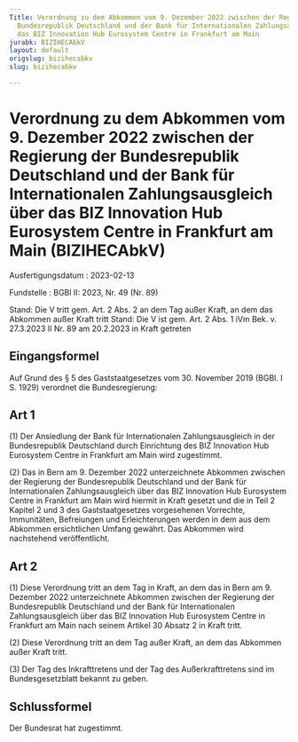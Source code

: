 ```yaml
---
Title: Verordnung zu dem Abkommen vom 9. Dezember 2022 zwischen der Regierung der
  Bundesrepublik Deutschland und der Bank für Internationalen Zahlungsausgleich über
  das BIZ Innovation Hub Eurosystem Centre in Frankfurt am Main
jurabk: BIZIHECAbkV
layout: default
origslug: bizihecabkv
slug: bizihecabkv

---
```


# Verordnung zu dem Abkommen vom 9. Dezember 2022 zwischen der Regierung der Bundesrepublik Deutschland und der Bank für Internationalen Zahlungsausgleich über das BIZ Innovation Hub Eurosystem Centre in Frankfurt am Main (BIZIHECAbkV)

Ausfertigungsdatum
:   2023-02-13

Fundstelle
:   BGBl II: 2023, Nr. 49 (Nr. 89)

Stand: Die V tritt gem. Art. 2 Abs. 2 an dem Tag außer Kraft, an dem das Abkommen außer Kraft tritt
Stand: Die V ist gem. Art. 2 Abs. 1 iVm Bek. v. 27.3.2023 II Nr. 89 am 20.2.2023 in Kraft getreten

## Eingangsformel

Auf Grund des § 5 des Gaststaatgesetzes vom 30. November 2019 (BGBl. I S. 1929) verordnet die Bundesregierung:


## Art 1

(1) Der Ansiedlung der Bank für Internationalen Zahlungsausgleich in der Bundesrepublik Deutschland durch Einrichtung des BIZ Innovation Hub Eurosystem Centre in Frankfurt am Main wird zugestimmt.

(2) Das in Bern am 9. Dezember 2022 unterzeichnete Abkommen zwischen der Regierung der Bundesrepublik Deutschland und der Bank für Internationalen Zahlungsausgleich über das BIZ Innovation Hub Eurosystem Centre in Frankfurt am Main wird hiermit in Kraft gesetzt und die in Teil 2 Kapitel 2 und 3 des Gaststaatgesetzes vorgesehenen Vorrechte, Immunitäten, Befreiungen und Erleichterungen werden in dem aus dem Abkommen ersichtlichen Umfang gewährt. Das Abkommen wird nachstehend veröffentlicht.


## Art 2

(1) Diese Verordnung tritt an dem Tag in Kraft, an dem das in Bern am 9. Dezember 2022 unterzeichnete Abkommen zwischen der Regierung der Bundesrepublik Deutschland und der Bank für Internationalen Zahlungsausgleich über das BIZ Innovation Hub Eurosystem Centre in Frankfurt am Main nach seinem Artikel 30 Absatz 2 in Kraft tritt.

(2) Diese Verordnung tritt an dem Tag außer Kraft, an dem das Abkommen außer Kraft tritt.

(3) Der Tag des Inkrafttretens und der Tag des Außerkrafttretens sind im Bundesgesetzblatt bekannt zu geben.


## Schlussformel

Der Bundesrat hat zugestimmt.

